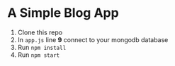 # A Simple Blog App

1. Clone this repo
1. In `app.js` line __9__ connect to your mongodb database
1. Run `npm install`
1. Run `npm start`